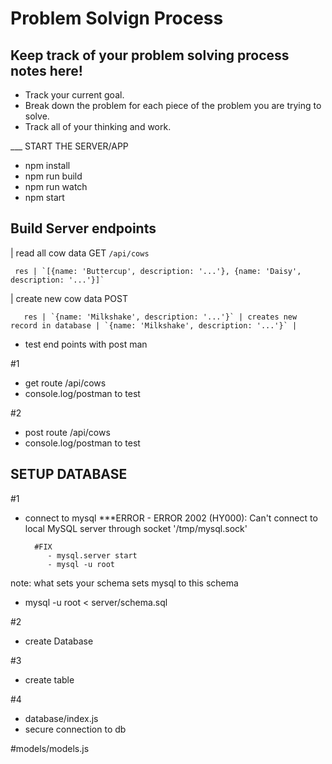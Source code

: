 # Problem Solvign Process

## Keep track of your problem solving process notes here!

- Track your current goal.
- Break down the problem for each piece of the problem you are trying to solve.
- Track all of your thinking and work.

___ START THE SERVER/APP
- npm install
- npm run build
- npm run watch
- npm start

## Build Server endpoints

| read all cow data
    GET
     `/api/cows`

     res | `[{name: 'Buttercup', description: '...'}, {name: 'Daisy', description: '...'}]`

| create new cow data
     POST

       res | `{name: 'Milkshake', description: '...'}` | creates new record in database | `{name: 'Milkshake', description: '...'}` |


- test end points with post man

#1
- get route /api/cows
- console.log/postman to test

#2
- post route /api/cows
- console.log/postman to test


## SETUP DATABASE

#1
- connect to mysql
     ***ERROR
        - ERROR 2002 (HY000): Can't connect to local MySQL server through socket '/tmp/mysql.sock'

        #FIX
           - mysql.server start
           - mysql -u root

note: what sets your schema sets mysql to this schema
- mysql -u root < server/schema.sql

#2
- create Database

#3
- create table

#4
- database/index.js
- secure connection to db

#models/models.js